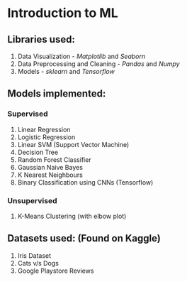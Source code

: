 # Introduction to ML

## Libraries used:
1. Data Visualization - *Matplotlib* and *Seaborn*
2. Data Preprocessing and Cleaning - *Pandas* and *Numpy*
3. Models - *sklearn* and *Tensorflow*

## Models implemented:
### Supervised
1. Linear Regression
2. Logistic Regression
3. Linear SVM (Support Vector Machine)
4. Decision Tree
5. Random Forest Classifier
6. Gaussian Naive Bayes
7. K Nearest Neighbours
8. Binary Classification using CNNs (Tensorflow)
### Unsupervised
1. K-Means Clustering (with elbow plot)

## Datasets used: (Found on Kaggle)
1. Iris Dataset
2. Cats v/s Dogs
3. Google Playstore Reviews
